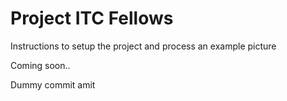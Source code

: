 # Project ITC Fellows

Instructions to setup the project and process an example picture


Coming soon..

Dummy commit amit